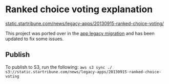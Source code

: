 # Ranked choice voting explanation

[static.startribune.com/news/legacy-apps/20130915-ranked-choice-voting/](http://static.startribune.com/news/legacy-apps/20130915-ranked-choice-voting/)

This project was ported over in the [app legacy migration](https://github.com/MinneapolisStarTribune/newsroom-migrations/tree/master/201707-legacy-apps-migration) and has been updated to fix some issues.

## Publish

To publish to S3, run the following: `aws s3 sync ./ s3://static.startribune.com/news/legacy-apps/20130915-ranked-choice-voting`
